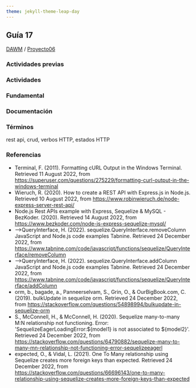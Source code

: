 ```yaml
---
theme: jekyll-theme-leap-day
---
```


## Guía 17

[DAWM](/DAWM/) / [Proyecto06](/DAWM/proyectos/2023/proyecto06)

### Actividades previas

### Actividades

### Fundamental

### Documentación

### Términos

rest api, crud, verbos HTTP, estados HTTP

### Referencias

* Terminal, F. (2011). Formatting cURL Output in the Windows Terminal. Retrieved 11 August 2022, from https://superuser.com/questions/275229/formatting-curl-output-in-the-windows-terminal
* Wieruch, R. (2020). How to create a REST API with Express.js in Node.js. Retrieved 10 August 2022, from https://www.robinwieruch.de/node-express-server-rest-api/
* Node.js Rest APIs example with Express, Sequelize & MySQL - BezKoder. (2020). Retrieved 14 August 2022, from https://www.bezkoder.com/node-js-express-sequelize-mysql/
* -->QueryInterface, H. (2022). sequelize.QueryInterface.removeColumn JavaScript and Node.js code examples Tabnine. Retrieved 24 December 2022, from https://www.tabnine.com/code/javascript/functions/sequelize/QueryInterface/removeColumn
* -->QueryInterface, H. (2022). sequelize.QueryInterface.addColumn JavaScript and Node.js code examples Tabnine. Retrieved 24 December 2022, from https://www.tabnine.com/code/javascript/functions/sequelize/QueryInterface/addColumn
* orm, b., bagade, a., Panneerselvam, S., Grin, O., & OurBigBook.com, C. (2019). bulkUpdate in sequelize orm. Retrieved 24 December 2022, from https://stackoverflow.com/questions/54898994/bulkupdate-in-sequelize-orm
* S., McConnell, H., & McConnell, H. (2020). Sequelize many-to-many M:N relationship not functioning. Error: 'SequelizeEagerLoadingError:${model1} is not associated to ${model2}'. Retrieved 24 December 2022, from https://stackoverflow.com/questions/64790882/sequelize-many-to-many-mn-relationship-not-functioning-error-sequelizeeagerl
* expected, O., & Vidal, L. (2021). One To Many relationship using Sequelize creates more foreign keys than expected. Retrieved 24 December 2022, from https://stackoverflow.com/questions/66696143/one-to-many-relationship-using-sequelize-creates-more-foreign-keys-than-expected